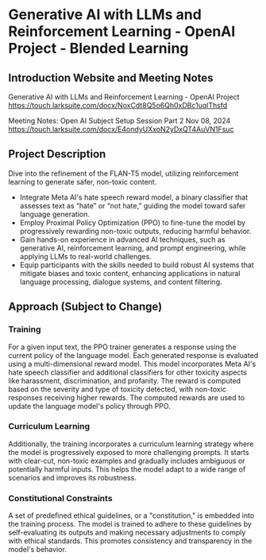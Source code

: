 # Generative AI with LLMs and Reinforcement Learning - OpenAI Project - Blended Learning

## Introduction Website and Meeting Notes

Generative AI with LLMs and Reinforcement Learning - OpenAI Project
https://touch.larksuite.com/docx/NoxCdt8Q5o6Qh0xDBc1uqlThsfd

Meeting Notes: Open AI Subject Setup Session Part 2 Nov 08, 2024
https://touch.larksuite.com/docx/E4ondyUXxoN2yDxQT4AuVN1Fsuc

## Project Description

Dive into the refinement of the FLAN-T5 model, utilizing reinforcement learning to generate safer, non-toxic content.
- Integrate Meta AI's hate speech reward model, a binary classifier that assesses text as “hate” or “not hate,” guiding the model toward safer language generation.
- Employ Proximal Policy Optimization (PPO) to fine-tune the model by progressively rewarding non-toxic outputs, reducing harmful behavior.
- Gain hands-on experience in advanced AI techniques, such as generative AI, reinforcement learning, and prompt engineering, while applying LLMs to real-world challenges.
- Equip participants with the skills needed to build robust AI systems that mitigate biases and toxic content, enhancing applications in natural language processing, dialogue systems, and content filtering.

## Approach (Subject to Change)

### Training

For a given input text, the PPO trainer generates a response using the current policy of the language model. Each generated response is evaluated using a multi-dimensional reward model. This model incorporates Meta AI's hate speech classifier and additional classifiers for other toxicity aspects like harassment, discrimination, and profanity. The reward is computed based on the severity and type of toxicity detected, with non-toxic responses receiving higher rewards. The computed rewards are used to update the language model's policy through PPO.

### Curriculum Learning

Additionally, the training incorporates a curriculum learning strategy where the model is progressively exposed to more challenging prompts. It starts with clear-cut, non-toxic examples and gradually includes ambiguous or potentially harmful inputs. This helps the model adapt to a wide range of scenarios and improves its robustness.

### Constitutional Constraints

A set of predefined ethical guidelines, or a "constitution," is embedded into the training process. The model is trained to adhere to these guidelines by self-evaluating its outputs and making necessary adjustments to comply with ethical standards. This promotes consistency and transparency in the model's behavior.

